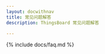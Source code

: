 ```yaml
---
layout: docwithnav
title: 常见问题解答
description: ThingsBoard 常见问题解答

---
```


{% include docs/faq.md %}